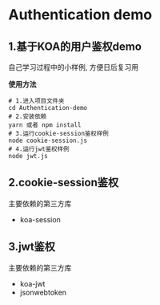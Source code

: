 # Authentication demo
## 1.基于KOA的用户鉴权demo
自己学习过程中的小样例, 方便日后复习用

**使用方法**

```shell
# 1.进入项目文件夹
cd Authentication-demo
# 2.安装依赖
yarn 或者 npm install
# 3.运行cookie-session鉴权样例
node cookie-session.js
# 4.运行jwt鉴权样例
node jwt.js
```

## 2.cookie-session鉴权
主要依赖的第三方库
- koa-session
## 3.jwt鉴权
主要依赖的第三方库
- koa-jwt
- jsonwebtoken
